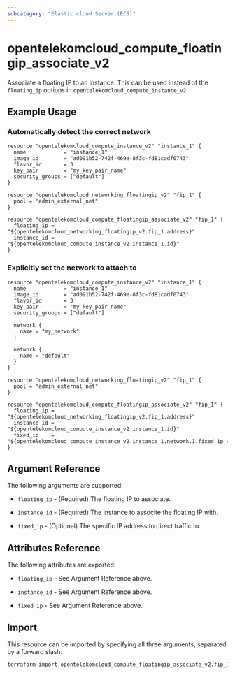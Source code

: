 ```yaml
---
subcategory: "Elastic cloud Server (ECS)"
---
```


# opentelekomcloud_compute_floatingip_associate_v2

Associate a floating IP to an instance. This can be used instead of the
`floating_ip` options in `opentelekomcloud_compute_instance_v2`.

## Example Usage

### Automatically detect the correct network

```hcl
resource "opentelekomcloud_compute_instance_v2" "instance_1" {
  name            = "instance_1"
  image_id        = "ad091b52-742f-469e-8f3c-fd81cadf0743"
  flavor_id       = 3
  key_pair        = "my_key_pair_name"
  security_groups = ["default"]
}

resource "opentelekomcloud_networking_floatingip_v2" "fip_1" {
  pool = "admin_external_net"
}

resource "opentelekomcloud_compute_floatingip_associate_v2" "fip_1" {
  floating_ip = "${opentelekomcloud_networking_floatingip_v2.fip_1.address}"
  instance_id = "${opentelekomcloud_compute_instance_v2.instance_1.id}"
}
```

### Explicitly set the network to attach to

```hcl
resource "opentelekomcloud_compute_instance_v2" "instance_1" {
  name            = "instance_1"
  image_id        = "ad091b52-742f-469e-8f3c-fd81cadf0743"
  flavor_id       = 3
  key_pair        = "my_key_pair_name"
  security_groups = ["default"]

  network {
    name = "my_network"
  }

  network {
    name = "default"
  }
}

resource "opentelekomcloud_networking_floatingip_v2" "fip_1" {
  pool = "admin_external_net"
}

resource "opentelekomcloud_compute_floatingip_associate_v2" "fip_1" {
  floating_ip = "${opentelekomcloud_networking_floatingip_v2.fip_1.address}"
  instance_id = "${opentelekomcloud_compute_instance_v2.instance_1.id}"
  fixed_ip    = "${opentelekomcloud_compute_instance_v2.instance_1.network.1.fixed_ip_v4}"
}
```

## Argument Reference

The following arguments are supported:

* `floating_ip` - (Required) The floating IP to associate.

* `instance_id` - (Required) The instance to associte the floating IP with.

* `fixed_ip` - (Optional) The specific IP address to direct traffic to.

## Attributes Reference

The following attributes are exported:

* `floating_ip` - See Argument Reference above.

* `instance_id` - See Argument Reference above.

* `fixed_ip` - See Argument Reference above.

## Import

This resource can be imported by specifying all three arguments, separated
by a forward slash:

```sh
terraform import opentelekomcloud_compute_floatingip_associate_v2.fip_1 <floating_ip>/<instance_id>/<fixed_ip>
```
